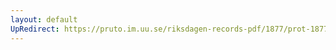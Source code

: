 ```yaml
---
layout: default
UpRedirect: https://pruto.im.uu.se/riksdagen-records-pdf/1877/prot-1877--fk--011/prot-1877--fk--011_003.pdf
---
```

